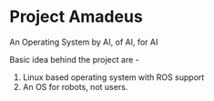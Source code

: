 # Project Amadeus

An Operating System by AI, of AI, for AI

Basic idea behind the project are -
1. Linux based operating system with ROS support
2. An OS for robots, not users.
